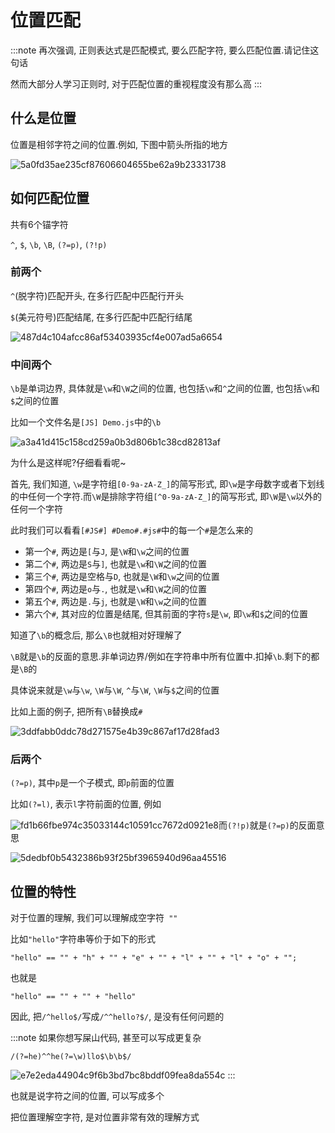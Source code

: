 # 位置匹配

:::note
再次强调, 正则表达式是匹配模式, 要么匹配字符, 要么匹配位置.请记住这句话

然而大部分人学习正则时, 对于匹配位置的重视程度没有那么高
:::

## 什么是位置

位置是相邻字符之间的位置.例如, 下图中箭头所指的地方

![5a0fd35ae235cf87606604655be62a9b23331738](Assets/5a0fd35ae235cf87606604655be62a9b23331738.png)

## 如何匹配位置

共有6个锚字符

`^`, `$`, `\b`, `\B`, `(?=p)`, `(?!p)`

### 前两个

`^`(脱字符)匹配开头, 在多行匹配中匹配行开头

`$`(美元符号)匹配结尾, 在多行匹配中匹配行结尾

![487d4c104afcc86af53403935cf4e007ad5a6654](Assets/487d4c104afcc86af53403935cf4e007ad5a6654.png)

### 中间两个

`\b`是单词边界, 具体就是`\w`和`\W`之间的位置, 也包括`\w`和`^`之间的位置, 也包括`\w`和`$`之间的位置

比如一个文件名是`[JS] Demo.js`中的`\b`

![a3a41d415c158cd259a0b3d806b1c38cd82813af](Assets/a3a41d415c158cd259a0b3d806b1c38cd82813af.png)

为什么是这样呢?仔细看看呢~

首先, 我们知道, `\w`是字符组`[0-9a-zA-Z_]`的简写形式, 即`\w`是字母数字或者下划线的中任何一个字符.而`\W`是排除字符组`[^0-9a-zA-Z_]`的简写形式, 即`\W`是`\w`以外的任何一个字符

此时我们可以看看`[#JS#] #Demo#.#js#`中的每一个`#`是怎么来的

* 第一个`#`, 两边是`[`与`J`, 是`\W`和`\w`之间的位置
* 第二个`#`, 两边是`S`与`]`, 也就是`\w`和`\W`之间的位置
* 第三个`#`, 两边是空格与`D`, 也就是`\W`和`\w`之间的位置
* 第四个`#`, 两边是`o`与`.`, 也就是`\w`和`\W`之间的位置
* 第五个`#`, 两边是`.`与`j`, 也就是`\W`和`\w`之间的位置
* 第六个`#`, 其对应的位置是结尾, 但其前面的字符`s`是`\w`, 即`\w`和`$`之间的位置

知道了`\b`的概念后, 那么`\B`也就相对好理解了

`\B`就是`\b`的反面的意思.非单词边界/例如在字符串中所有位置中.扣掉`\b`.剩下的都是`\B`的

具体说来就是`\w`与`\w`, `\W`与`\W`, `^`与`\W`, `\W`与`$`之间的位置

比如上面的例子, 把所有`\B`替换成`#`

![3ddfabb0ddc78d271575e4b39c867af17d28fad3](Assets/3ddfabb0ddc78d271575e4b39c867af17d28fad3.png)

### 后两个

`(?=p)`, 其中`p`是一个子模式, 即`p`前面的位置

比如`(?=l)`, 表示`l`字符前面的位置, 例如

![fd1b66fbe974c35033144c10591cc7672d0921e8](Assets/fd1b66fbe974c35033144c10591cc7672d0921e8.png)而`(?!p)`就是`(?=p)`的反面意思

![5dedbf0b5432386b93f25bf3965940d96aa45516](Assets/5dedbf0b5432386b93f25bf3965940d96aa45516.png)

## 位置的特性

对于位置的理解, 我们可以理解成空字符` ""`

比如`"hello"`字符串等价于如下的形式

`"hello" == "" + "h" + "" + "e" + "" + "l" + "" + "l" + "o" + "";`

也就是

`"hello" == "" + "" + "hello"`

因此, 把`/^hello$/`写成`/^^hello?$/`, 是没有任何问题的

:::note
如果你想写屎山代码, 甚至可以写成更复杂

`/(?=he)^^he(?=\w)llo$\b\b$/`

![e7e2eda44904c9f6b3bd7bc8bddf09fea8da554c](Assets/e7e2eda44904c9f6b3bd7bc8bddf09fea8da554c.png)
:::

也就是说字符之间的位置, 可以写成多个

把位置理解空字符, 是对位置非常有效的理解方式
